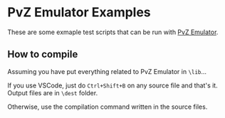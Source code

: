 # PvZ Emulator Examples

These are some exmaple test scripts that can be run with [PvZ Emulator](https://github.com/Rottenham/PvZ-Emulator).

## How to compile

Assuming you have put everything related to PvZ Emulator in `\lib`...

If you use VSCode, just do `Ctrl+Shift+B` on any source file and that's it. Output files are in `\dest` folder.

Otherwise, use the compilation command written in the source files.

